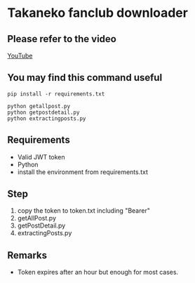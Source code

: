# Takaneko fanclub downloader
## Please refer to the video
[YouTube](https://youtu.be/qKX2iGhvj5s)

## You may find this command useful
```
pip install -r requirements.txt
```
```
python getallpost.py
python getpostdetail.py
python extractingposts.py
```

## Requirements
- Valid JWT token
- Python
- install the environment from requirements.txt

## Step
1. copy the token to token.txt including "Bearer"
1. getAllPost.py
2. getPostDetail.py
3. extractingPosts.py

## Remarks
- Token expires after an hour but enough for most cases.
